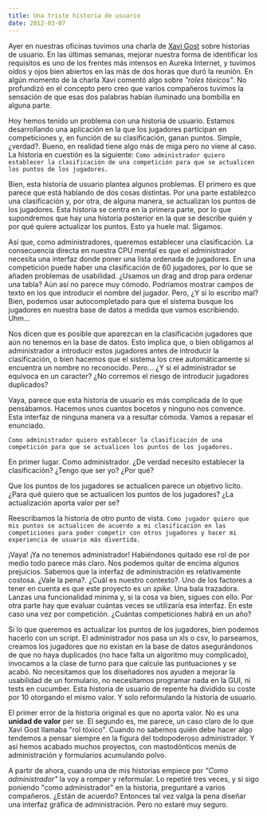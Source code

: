 ```yaml
---
title: Una triste historia de usuario
date: 2012-03-07
---
```


Ayer en nuestras oficinas tuvimos una charla de [Xavi
Gost](https://twitter.com/#!/xav1uzz) sobre historias de usuario. En las
últimas semanas, mejorar nuestra forma de identificar los requisitos es uno de
los frentes más intensos en Aureka Internet, y tuvimos oídos y ojos bien
abiertos en las más de dos horas que duró la reunión. En algún momento de la
charla Xavi comentó algo sobre _"roles tóxicos"_. No profundizó en el concepto
pero creo que varios compañeros tuvimos la sensación de que esas dos palabras
habían iluminado una bombilla en alguna parte.

Hoy hemos tenido un problema con una historia de usuario. Estamos
desarrollando una aplicación en la que los jugadores participan en
competiciones y, en función de su clasificación, ganan puntos. Simple,
¿verdad?. Bueno, en realidad tiene algo más de miga pero no viene al caso. La
historia en cuestión es la siguiente: ` Como administrador quiero establecer
la clasificación de una competición para que se actualicen los puntos de los
jugadores. `

Bien, esta historia de usuario plantea algunos problemas. El primero es que
parece que está hablando de dos cosas distintas. Por una parte establezco una
clasificación y, por otra, de alguna manera, se actualizan los puntos de los
jugadores. Esta historia se centra en la primera parte, por lo que supondremos
que hay una historia posterior en la que se describe quién y por qué quiere
actualizar los puntos. Esto ya huele mal. Sigamos.

Así que, como administradores, queremos establecer una clasificación. La
consecuencia directa en nuestra CPU mental es que el administrador necesita
una interfaz donde poner una lista ordenada de jugadores. En una competición
puede haber una clasificación de 60 jugadores, por lo que se añaden problemas
de usabilidad. ¿Usamos un drag and drop para ordenar una tabla? Aún así no
parece muy cómodo. Podríamos mostrar campos de texto en los que introducir el
nombre del jugador. Pero, ¿Y si lo escribo mal? Bien, podemos usar
autocompletado para que el sistema busque los jugadores en nuestra base de
datos a medida que vamos escribiendo. Uhm...

Nos dicen que es posible que aparezcan en la clasificación jugadores que aún
no tenemos en la base de datos. Esto implica que, o bien obligamos al
administrador a introducir estos jugadores antes de introducir la
clasificación, o bien hacemos que el sistema los cree automáticamente si
encuentra un nombre no reconocido. Pero... ¿Y si el administrador se equivoca
en un caracter? ¿No corremos el riesgo de introducir jugadores duplicados?

Vaya, parece que esta historia de usuario es más complicada de lo que
pensábamos. Hacemos unos cuantos bocetos y ninguno nos convence. Esta interfaz
de ninguna manera va a resultar cómoda. Vamos a repasar el enunciado.

` Como administrador quiero establecer la clasificación de una competición
para que se actualicen los puntos de los jugadores. `

En primer lugar. Como administrador. ¿De verdad necesito establecer la
clasificación? ¿Tengo que ser yo? ¿Por qué?

Que los puntos de los jugadores se actualicen parece un objetivo lícito. ¿Para
qué quiero que se actualicen los puntos de los jugadores? ¿La actualización
aporta valor per se?

Reescribamos la historia de otro punto de vista. ` Como jugador quiero que mis
puntos se actualicen de acuerdo a mi clasificación en las competiciones para
poder competir con otros jugadores y hacer mi experiencia de usuario más
divertida. `

¡Vaya! ¡Ya no tenemos administrador! Habiéndonos quitado ese rol de por medio
todo parece más claro. Nos podemos quitar de encima algunos prejuicios.
Sabemos que la interfaz de administración es relativamente costosa. ¿Vale la
pena?. ¿Cuál es nuestro contexto?. Uno de los factores a tener en cuenta es
que este proyecto es un _spike_. Una bala trazadora. Lanzas una funcionalidad
mínima y, si la cosa va bien, sigues con ello. Por otra parte hay que evaluar
cuántas veces se utilizaría esa interfaz. En este caso una vez por
competición. ¿Cuántas competiciones habrá en un año?

Si lo que queremos es actualizar los puntos de los jugadores, bien podemos
hacerlo con un script. El administrador nos pasa un xls o csv, lo parseamos,
creamos los jugadores que no existan en la base de datos asegurándonos de que
no haya duplicados (no hace falta un algoritmo muy complicado), invocamos a la
clase de turno para que calcule las puntuaciones y se acabó. No necesitamos
que los diseñadores nos ayuden a mejorar la usabilidad de un formulario, no
necesitamos programar nada en la GUI, ni tests en cucumber. Esta historia de
usuario de repente ha dividido su coste por 10 otorgando el mismo valor. Y
solo reformulando la historia de usuario.

El primer error de la historia original es que no aporta valor. No es una
**unidad de valor** per se. El segundo es, me parece, un caso claro de lo que
Xavi Gost llamaba "rol tóxico". Cuando no sabemos quién debe hacer algo
tendemos a pensar siempre en la figura del todopoderoso administrador. Y así
hemos acabado muchos proyectos, con mastodónticos menús de administración y
formularios acumulando polvo.

A partir de ahora, cuando una de mis historias empiece por _"Como
administrador"_ la voy a romper y reformular. Lo repetiré tres veces, y si
sigo poniendo "como administrador" en la historia, preguntaré a varios
compañeros. ¿Están de acuerdo? Entonces tal vez valga la pena diseñar una
interfaz gráfica de administración. Pero no estaré muy seguro.

